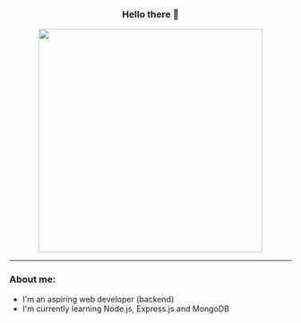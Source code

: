 <h3 align="center">Hello there 👋</h3>

<div id="header" align="center">
  <img src="https://37.media.tumblr.com/beb4213459e17195558741b1e4c1aef9/tumblr_n4fnwsiMb81s2wio8o1_500.gif" width="400"/>
</div>

---

### About me:
- I'm an aspiring web developer (backend)
- I'm currently learning Node.js, Express.js and MongoDB

<!--
**prahas23/prahas23** is a ✨ _special_ ✨ repository because its `README.md` (this file) appears on your GitHub profile.

Here are some ideas to get you started:

- 🔭 I’m currently working on ...
- 🌱 I’m currently learning ...
- 👯 I’m looking to collaborate on ...
- 🤔 I’m looking for help with ...
- 💬 Ask me about ...
- 📫 How to reach me: ...
- 😄 Pronouns: ...
- ⚡ Fun fact: ...
-->
